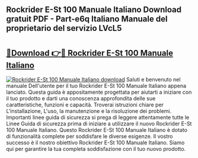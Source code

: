 ## Rockrider E-St 100 Manuale Italiano Download gratuit PDF - Part-e6q Italiano Manuale del proprietario del servizio LVcL5

# <h2><a href="http://dfbtpn7.blite.top/?on=Rockrider+E-St+100+Manuale+Italiano">🔗Download 👉🔴 Rockrider E-St 100 Manuale Italiano</a></h2>

[![Rockrider E-St 100 Manuale Italiano download](https://i.imgur.com/lujVjoI.png)](http://dfbtpn7.blite.top/?on=Rockrider+E-St+100+Manuale+Italiano)
Saluti e benvenuto nel manuale Dell'utente per il tuo Rockrider E-St 100 Manuale Italiano appena lanciato. Questa guida è appositamente progettata per aiutarti a iniziare con il tuo prodotto e darti una conoscenza approfondita delle sue caratteristiche, funzioni e capacità. Troverai istruzioni chiare per L'installazione, L'uso, la manutenzione e la risoluzione dei problemi. Importanti linee guida di sicurezza si prega di leggere attentamente tutte le Linee Guida di sicurezza prima di iniziare a utilizzare il nuovo Rockrider E-St 100 Manuale Italiano. Questo Rockrider E-St 100 Manuale Italiano è dotato di funzionalità complete per soddisfare le diverse esigenze. Il vostro successo è il nostro obiettivo Rockrider E-St 100 Manuale Italiano. Siamo qui per garantire la tua completa soddisfazione con il tuo nuovo prodotto.
